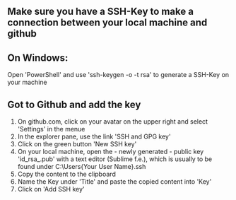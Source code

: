 ## Make sure you have a SSH-Key to make a connection between your local machine and github

  ## On Windows:

  Open 'PowerShell' and use 'ssh-keygen -o -t rsa' to generate a SSH-Key on your machine

  ## Got to Github and add the key

  1. On github.com, click on your avatar on the upper right and select 'Settings' in the menue
  2. In the explorer pane, use the link 'SSH and GPG key'
  3. Click on the green button 'New SSH key'
  4. On your local machine, open the - newly generated - public key 'id_rsa_.pub' with a text editor (Sublime f.e.), which is usually to be found
  under C:\Users\{Your User Name}\.ssh
  5. Copy the content to the clipboard
  6. Name the Key under 'Title' and paste the copied content into 'Key'
  7. Click on 'Add SSH key'

